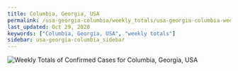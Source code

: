 ```yaml
---
title: Columbia, Georgia, USA
permalink: /usa-georgia-columbia/weekly_totals/usa-georgia-columbia-weekly_totals.html
last_updated: Oct 29, 2020
keywords: ["Columbia, Georgia, USA", "weekly totals"]
sidebar: usa-georgia-columbia_sidebar
---
```


![Weekly Totals of Confirmed Cases for Columbia, Georgia, USA](/covid_tracker/images/graphs/usa-georgia-columbia-weekly_totals_graph.png)

